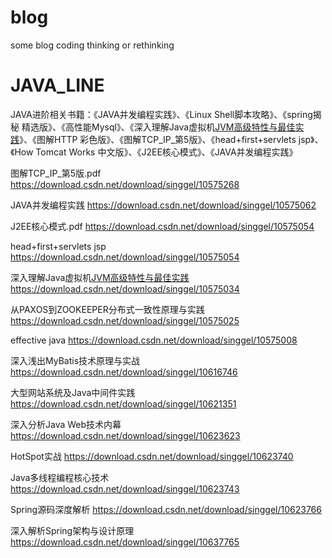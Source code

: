 # blog
some blog coding thinking or rethinking


# JAVA_LINE
JAVA进阶相关书籍：《JAVA并发编程实践》、《Linux Shell脚本攻略》、《spring揭秘 精选版》、《高性能Mysql》、《深入理解Java虚拟机[JVM高级特性与最佳实践](周志明)》、《图解HTTP 彩色版》、《图解TCP_IP_第5版》、《head+first+servlets jsp》、《How Tomcat Works 中文版》、《J2EE核心模式》、《JAVA并发编程实践》

图解TCP_IP_第5版.pdf https://download.csdn.net/download/singgel/10575268

JAVA并发编程实践 https://download.csdn.net/download/singgel/10575062

J2EE核心模式.pdf https://download.csdn.net/download/singgel/10575054

head+first+servlets jsp https://download.csdn.net/download/singgel/10575054

深入理解Java虚拟机[JVM高级特性与最佳实践](周志明) https://download.csdn.net/download/singgel/10575034

从PAXOS到ZOOKEEPER分布式一致性原理与实践 https://download.csdn.net/download/singgel/10575025

effective java https://download.csdn.net/download/singgel/10575008

深入浅出MyBatis技术原理与实战 https://download.csdn.net/download/singgel/10616746

大型网站系统及Java中间件实践 https://download.csdn.net/download/singgel/10621351

深入分析Java Web技术内幕 https://download.csdn.net/download/singgel/10623623

HotSpot实战 https://download.csdn.net/download/singgel/10623740

Java多线程编程核心技术 https://download.csdn.net/download/singgel/10623743

Spring源码深度解析 https://download.csdn.net/download/singgel/10623766

深入解析Spring架构与设计原理 https://download.csdn.net/download/singgel/10637765